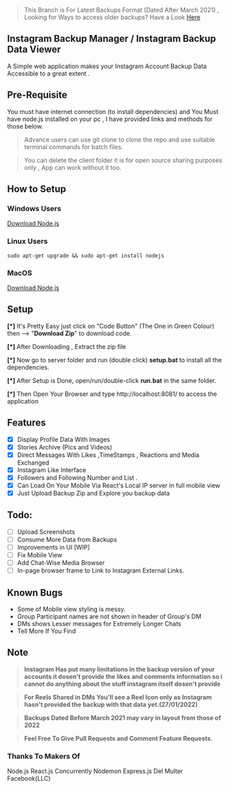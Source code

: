 >This Branch is For Latest Backups Format (Dated After March 2021) , Looking for Ways to access older backups? Have a Look [Here](https://github.com/mainigautam/instagram_backup_manager/tree/igbm-2021)
## Instagram Backup Manager / Instagram Backup Data Viewer
 A Simple web application makes your Instagram Account Backup Data Accessible to a great extent .  

## Pre-Requisite
You must have internet connection (to install dependencies) and You Must have node.js installed on your pc , 
I have provided links and methods for those below.

 >Advance users can use git clone to clone the repo and use suitable terminal commands for batch files.
 
 >You can delete the client folder it is for open source sharing purposes only , App can work without it too.

## How to Setup

### Windows Users
[Download Node.js](https://nodejs.org/en/download/)

### Linux Users 
`sudo apt-get upgrade && sudo apt-get install nodejs`

### MacOS 
[Download Node.js](https://nodejs.org/en/download/)


## Setup 
**[*]** It's Pretty Easy just click on "Code Button" (The One in Green Colour) then --> "**Download Zip**" to download code.

**[*]** After Downloading , Extract the zip file  

**[*]** Now go to server folder and run (double click) **setup.bat** to install all the dependencies.

**[*]** After Setup is Done, open/run/double-click **run.bat** in the same folder.

**[*]** Then Open Your Browser and type http://localhost:8081/ to access the application

 
 ## Features
- [X] Display Profile Data With Images
- [X] Stories Archive (Pics and Videos)
- [X] Direct Messages With Likes ,TimeStamps , Reactions and Media Exchanged
- [X] Instagram Like Interface
- [X] Followers and Following Number and List .
- [X] Can Load On Your Mobile Via React's Local IP server in full mobile view 
- [X] Just Upload Backup Zip and Explore you backup data

## Todo:
- [ ] Upload Screenshots
- [ ] Consume More Data from Backups
- [ ] Improvements in UI [WIP]
- [ ] Fix Mobile View
- [ ] Add Chat-Wise Media Browser
- [ ] In-page browser frame to Link to Instagram External Links.

## Known Bugs
- Some of Mobile view styling is messy.
- Group Participant names are not shown in header of Group's DM
- DMs shows Lesser messages for Extremely Longer Chats
- Tell More If You Find 

## Note

> **Instagram Has put many limitations in the backup version of your accounts it dosen't provide the likes and comments information
so i cannot do anything about the stuff instagram itself dosen't provide** 

> **For Reels Shared in DMs You'll see a Reel Icon only as Instagram hasn't provided the backup with that data yet.(27/01/2022)**

> **Backups Dated Before March 2021 may vary in layout from those of 2022**

>  **Feel Free To Give Pull Requests and Comment Feature Requests.**
 
 ### Thanks To Makers Of
 Node.js React.js Concurrently Nodemon Express.js Del Multer Facebook(LLC)
 

